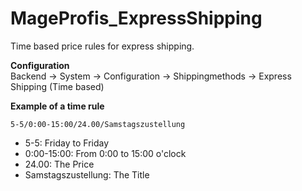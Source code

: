 # MageProfis_ExpressShipping
Time based price rules for express shipping.

**Configuration**   
Backend -> System -> Configuration -> Shippingmethods -> Express Shipping (Time based)

**Example of a time rule**
```
5-5/0:00-15:00/24.00/Samstagszustellung
```
* 5-5: Friday to Friday
* 0:00-15:00: From 0:00 to 15:00 o'clock
* 24.00: The Price
* Samstagszustellung: The Title